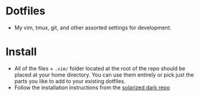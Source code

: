 # Dotfiles
- My vim, tmux, git, and other assorted settings for development.

# Install
- All of the files  + `.vim/` folder located at the root of the repo should be placed at your home directory. You can use them entirely or pick just the parts you like to add to your existing dotfiles.
- Follow the installation instructions from the [solarized dark repo](https://github.com/altercation/solarized)
